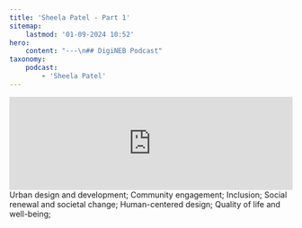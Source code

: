 ```yaml
---
title: 'Sheela Patel - Part 1'
sitemap:
    lastmod: '01-09-2024 10:52'
hero:
    content: "---\n## DigiNEB Podcast"
taxonomy:
    podcast:
        - 'Sheela Patel'
---
```


<iframe width="100%" height="166" scrolling="no" frameborder="no" allow="autoplay" src="https://w.soundcloud.com/player/?url=https%3A//api.soundcloud.com/tracks/1908146174&color=%234b4815&auto_play=false&hide_related=false&show_comments=true&show_user=true&show_reposts=false&show_teaser=false"></iframe>
Urban design and development;
Community engagement;
Inclusion;
Social renewal and societal change;
Human-centered design;
Quality of life and well-being;